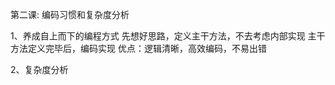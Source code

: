 
第二课: 编码习惯和复杂度分析

1、养成自上而下的编程方式
    先想好思路，定义主干方法，不去考虑内部实现
    主干方法定义完毕后，编码实现
    优点：逻辑清晰，高效编码，不易出错
 
2、复杂度分析  
    
